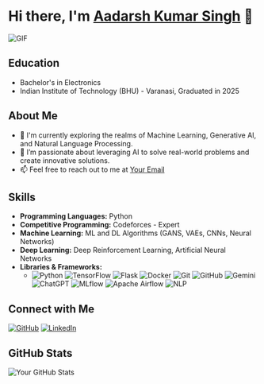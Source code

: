 # Hi there, I'm [Aadarsh Kumar Singh](https://github.com/Azazel0203) 👋

<img alt="GIF" src="https://media.giphy.com/media/836HiJc7pgzy8iNXCn/giphy.gif" />

## Education
- Bachelor's in Electronics
- Indian Institute of Technology (BHU) - Varanasi, Graduated in 2025

## About Me

- 🌱 I'm currently exploring the realms of Machine Learning, Generative AI, and Natural Language Processing.
- 🔭 I’m passionate about leveraging AI to solve real-world problems and create innovative solutions.
- 📫 Feel free to reach out to me at [Your Email](mailto:aadarshkr.singh.cd.ece21@itbhu.ac.in)

## Skills
- **Programming Languages:** Python
- **Competitive Programming:** Codeforces - Expert
- **Machine Learning:** ML and DL Algorithms (GANS, VAEs, CNNs, Neural Networks)
- **Deep Learning:** Deep Reinforcement Learning, Artificial Neural Networks
- **Libraries & Frameworks:** 
  - ![Python](https://img.shields.io/badge/-Python-3776AB?style=flat-square&logo=python&logoColor=white)
![TensorFlow](https://img.shields.io/badge/-TensorFlow-FF6F00?style=flat-square&logo=tensorflow&logoColor=white)
![Flask](https://img.shields.io/badge/-Flask-000000?style=flat-square&logo=flask&logoColor=white)
![Docker](https://img.shields.io/badge/-Docker-2496ED?style=flat-square&logo=docker&logoColor=white)
![Git](https://img.shields.io/badge/-Git-F05032?style=flat-square&logo=git&logoColor=white)
![GitHub](https://img.shields.io/badge/-GitHub-181717?style=flat-square&logo=github&logoColor=white)
![Gemini](https://img.shields.io/badge/-Gemini-6600cc?style=flat-square)
![ChatGPT](https://img.shields.io/badge/-ChatGPT-29B6F6?style=flat-square)
![MLflow](https://img.shields.io/badge/-MLflow-FF7043?style=flat-square)
![Apache Airflow](https://img.shields.io/badge/-Apache%20Airflow-0175C2?style=flat-square)
![NLP](https://img.shields.io/badge/-NLP-4db6ac?style=flat-square&logo=natural-language-processing&logoColor=white)


## Connect with Me

[![GitHub](https://img.shields.io/badge/-GitHub-181717?style=flat-square&logo=github&logoColor=white)](https://github.com/Azazel0203)
[![LinkedIn](https://img.shields.io/badge/-LinkedIn-0077B5?style=flat-square&logo=linkedin&logoColor=white)](https://www.linkedin.com/in/aadarsh-singh-mlai)

## GitHub Stats

![Your GitHub Stats](https://github-readme-stats.vercel.app/api?username=Azazel0203&show_icons=true&theme=radical)
